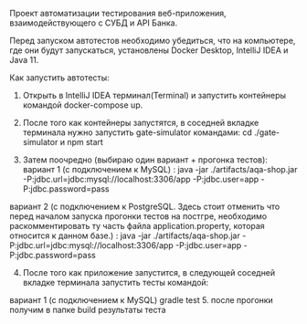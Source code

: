 Проект автоматизации тестирования веб-приложения, взаимодействующего с СУБД и API Банка.

Перед запуском автотестов необходимо убедиться, что на компьютере, где они будут запускаться, установлены Docker Desktop, IntelliJ IDEA и Java 11.

Как запустить автотесты:

1. Открыть в IntelliJ IDEA терминал(Terminal) и запустить контейнеры командой docker-compose up.

2. После того как контейнеры запустятся, в соседней вкладке терминала нужно запустить gate-simulator
командами: cd ./gate-simulator и npm start
3. Затем поочредно (выбираю один вариант + прогонка тестов):
вариант 1 (с подключением к MySQL) :
java -jar ./artifacts/aqa-shop.jar -P:jdbc.url=jdbc:mysql://localhost:3306/app -P:jdbc.user=app -P:jdbc.password=pass

вариант 2 (с подключением к PostgreSQL. Здесь стоит отменить что перед началом запуска прогонки тестов
на постгре, необходимо раскомментировать ту часть файла  application.property, которая  относится к данном базе.) :
java -jar ./artifacts/aqa-shop.jar -P:jdbc.url=jdbc:mysql://localhost:3306/app -P:jdbc.user=app -P:jdbc.password=pass

4. После того как приложение запустится, в следующей соседней вкладке терминала запустить тесты командой:

вариант 1 (с подключением к MySQL) gradle test 
5. после прогонки получим в папке build результаты теста
